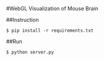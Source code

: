 #WebGL Visualization of Mouse Brain


##Instruction

```
$ pip install -r requirements.txt
```

##Run

```
$ python server.py
```

